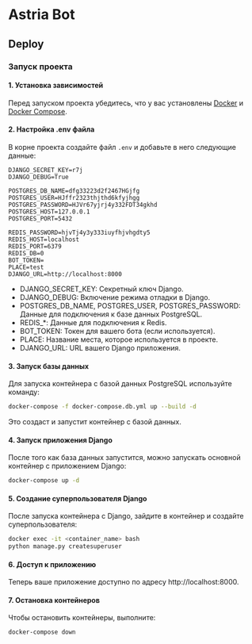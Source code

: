 # Astria Bot

## Deploy

### Запуск проекта

#### 1. Установка зависимостей

Перед запуском проекта убедитесь, что у вас установлены [Docker](https://www.docker.com/) и [Docker Compose](https://docs.docker.com/compose/).

#### 2. Настройка .env файла

В корне проекта создайте файл `.env` и добавьте в него следующие данные:

```env
DJANGO_SECRET_KEY=r7j
DJANGO_DEBUG=True

POSTGRES_DB_NAME=dfg33223d2f2467HGjfg
POSTGRES_USER=HJffr2323thjthd6kfyjhgg
POSTGRES_PASSWORD=HJVr67yjrj4y332FDT34gkhd
POSTGRES_HOST=127.0.0.1
POSTGRES_PORT=5432

REDIS_PASSWORD=hjvTj4y3y333iuyfhjvhgdty5
REDIS_HOST=localhost
REDIS_PORT=6379
REDIS_DB=0
BOT_TOKEN=
PLACE=test
DJANGO_URL=http://localhost:8000
```

- DJANGO_SECRET_KEY: Секретный ключ Django.
- DJANGO_DEBUG: Включение режима отладки в Django.
- POSTGRES_DB_NAME, POSTGRES_USER, POSTGRES_PASSWORD: Данные для подключения к базе данных PostgreSQL.
- REDIS_*: Данные для подключения к Redis.
- BOT_TOKEN: Токен для вашего бота (если используется).
- PLACE: Название места, которое используется в проекте.
- DJANGO_URL: URL вашего Django приложения.

#### 3. Запуск базы данных
Для запуска контейнера с базой данных PostgreSQL используйте команду:

```bash
docker-compose -f docker-compose.db.yml up --build -d
```
Это создаст и запустит контейнер с базой данных.


#### 4. Запуск приложения Django
После того как база данных запустится, можно запускать основной контейнер с приложением Django:

```bash
docker-compose up -d
```

#### 5. Создание суперпользователя Django
После запуска контейнера с Django, зайдите в контейнер и создайте суперпользователя:

```bash
docker exec -it <container_name> bash
python manage.py createsuperuser
```

#### 6. Доступ к приложению
Теперь ваше приложение доступно по адресу http://localhost:8000.

#### 7. Остановка контейнеров
Чтобы остановить контейнеры, выполните:

```bash
docker-compose down
```
